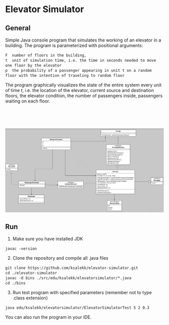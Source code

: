 # Elevator Simulator

## General
Simple Java console program that simulates the working of an elevator in a building. The program is parameterized with positional arguments:
```
F  number of floors in the building,
t  unit of simulation time, i.e. the time in seconds needed to move one floor by the elevator
p  the probability of a passenger appearing in unit t on a random floor with the intention of traveling to random floor
```

The program graphically visualizes the state of the entire system every unit of time *t*, i.e. the location of the elevator, current source and destination floors, the elevator condition, the number of passengers inside, passengers waiting on each floor.

<br /><br /><br />

![Diagram UML for the simulator](./uml.png)


## Run
1. Make sure you have installed JDK
```
javac -version
```
2. Clone the repository and compile all .java files
```
git clone https://github.com/ksalekk/elevator-simulator.git
cd ./elevator-simulator
javac -d bins ./src/edu/ksalekk/elevatorsimulator/*.java
cd ./bins
```
3. Run test program with specified parameters (remember not to type .class extension)
```
java edu/ksalekk/elevatorsimulator/ElevatorSimulatorTest 5 2 0.3
```

You can also run the program in your IDE.
